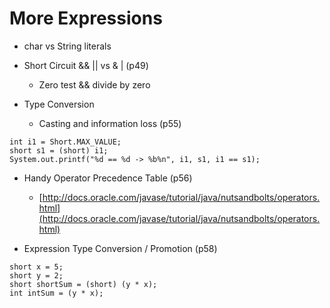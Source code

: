 # More Expressions

* char vs String literals

* Short Circuit && || vs & | (p49)
  * Zero test && divide by zero

* Type Conversion
  * Casting and information loss (p55)

```
int i1 = Short.MAX_VALUE;
short s1 = (short) i1;
System.out.printf("%d == %d -> %b%n", i1, s1, i1 == s1);
```

* Handy Operator Precedence Table (p56)
  * [http://docs.oracle.com/javase/tutorial/java/nutsandbolts/operators.html](http://docs.oracle.com/javase/tutorial/java/nutsandbolts/operators.html)

* Expression Type Conversion / Promotion (p58)

```
short x = 5;
short y = 2;
short shortSum = (short) (y * x);
int intSum = (y * x);
```

